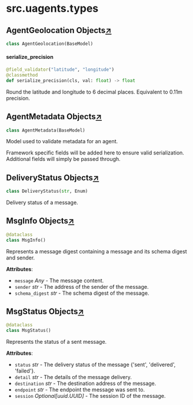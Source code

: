 

# src.uagents.types



## AgentGeolocation Objects[↗](https://github.com/fetchai/uAgents/blob/main/python/src/uagents/types.py#L65)

```python
class AgentGeolocation(BaseModel)
```



#### serialize_precision

```python
@field_validator("latitude", "longitude")
@classmethod
def serialize_precision(cls, val: float) -> float
```

Round the latitude and longitude to 6 decimal places.
Equivalent to 0.11m precision.



## AgentMetadata Objects[↗](https://github.com/fetchai/uAgents/blob/main/python/src/uagents/types.py#L81)

```python
class AgentMetadata(BaseModel)
```

Model used to validate metadata for an agent.

Framework specific fields will be added here to ensure valid serialization.
Additional fields will simply be passed through.



## DeliveryStatus Objects[↗](https://github.com/fetchai/uAgents/blob/main/python/src/uagents/types.py#L97)

```python
class DeliveryStatus(str, Enum)
```

Delivery status of a message.



## MsgInfo Objects[↗](https://github.com/fetchai/uAgents/blob/main/python/src/uagents/types.py#L105)

```python
@dataclass
class MsgInfo()
```

Represents a message digest containing a message and its schema digest and sender.

**Attributes**:

- `message` _Any_ - The message content.
- `sender` _str_ - The address of the sender of the message.
- `schema_digest` _str_ - The schema digest of the message.



## MsgStatus Objects[↗](https://github.com/fetchai/uAgents/blob/main/python/src/uagents/types.py#L121)

```python
@dataclass
class MsgStatus()
```

Represents the status of a sent message.

**Attributes**:

- `status` _str_ - The delivery status of the message {'sent', 'delivered', 'failed'}.
- `detail` _str_ - The details of the message delivery.
- `destination` _str_ - The destination address of the message.
- `endpoint` _str_ - The endpoint the message was sent to.
- `session` _Optional[uuid.UUID]_ - The session ID of the message.

